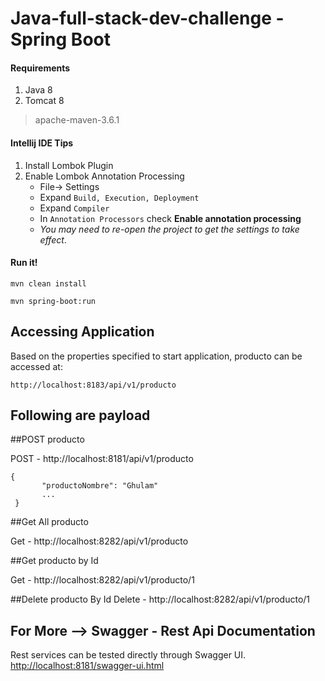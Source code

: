 Java-full-stack-dev-challenge - Spring Boot
====================================


#### Requirements
1. Java 8
2. Tomcat 8

> apache-maven-3.6.1


#### Intellij IDE Tips
1. Install Lombok Plugin
2. Enable Lombok Annotation Processing
    - File-> Settings
    - Expand `Build, Execution, Deployment`
    - Expand `Compiler`
    - In `Annotation Processors` check **Enable annotation processing**
    - _You may need to re-open the project to get the settings to take effect_.

#### Run it!
```
mvn clean install
```
```
mvn spring-boot:run
```

## Accessing Application
Based on the properties specified to start application, producto can be accessed at:
```
http://localhost:8183/api/v1/producto
```

## Following are payload

##POST producto

POST - http://localhost:8181/api/v1/producto

    {
           "productoNombre": "Ghulam"
           ...     
     }
        

##Get All producto

Get -  http://localhost:8282/api/v1/producto

##Get producto by Id
    
Get -  http://localhost:8282/api/v1/producto/1
        
##Delete producto By Id
Delete - http://localhost:8282/api/v1/producto/1

## For More --> Swagger - Rest Api Documentation
Rest services can be tested directly through Swagger UI.
[http://localhost:8181/swagger-ui.html](http://localhost:8181/swagger-ui.html)

